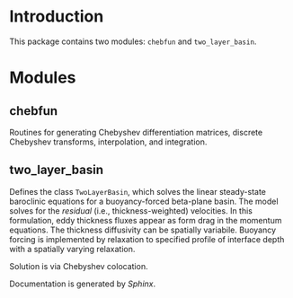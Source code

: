# Introduction

This package contains two modules: `chebfun` and `two_layer_basin`.

# Modules

## chebfun

Routines for generating Chebyshev differentiation matrices, discrete Chebyshev transforms, interpolation, and integration.

## two_layer_basin

Defines the class `TwoLayerBasin`, which solves the linear steady-state baroclinic equations for a buoyancy-forced beta-plane basin. The model solves for the *residual* (i.e., thickness-weighted) velocities. In this formulation, eddy thickness fluxes appear as form drag in the momentum equations. The thickness diffusivity can be spatially variabile. Buoyancy forcing is implemented by relaxation to specified profile of interface depth with a spatially varying relaxation.

Solution is via Chebyshev colocation.

Documentation is generated by *Sphinx*.
